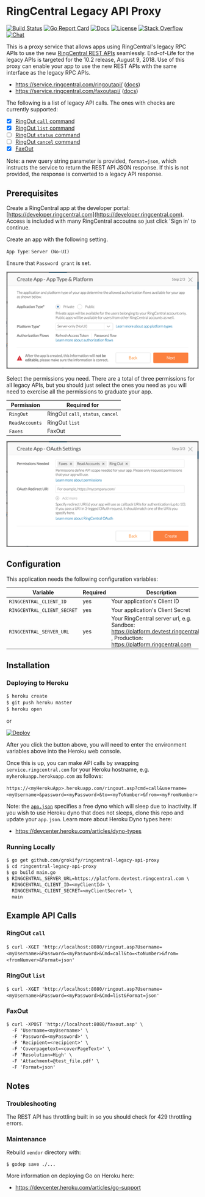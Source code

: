 RingCentral Legacy API Proxy
============================

[![Build Status][build-status-svg]][build-status-link]
[![Go Report Card][goreport-svg]][goreport-link]
[![Docs][docs-godoc-svg]][docs-godoc-link]
[![License][license-svg]][license-link]
[![Stack Overflow][stackoverflow-svg]][stackoverflow-url]
[![Chat][chat-svg]][chat-url]

 [build-status-svg]: https://api.travis-ci.org/grokify/ringcentral-legacy-api-proxy.svg?branch=master
 [build-status-link]: https://travis-ci.org/grokify/ringcentral-legacy-api-proxy
 [goreport-svg]: https://goreportcard.com/badge/github.com/grokify/ringcentral-legacy-api-proxy
 [goreport-link]: https://goreportcard.com/report/github.com/grokify/ringcentral-legacy-api-proxy
 [docs-godoc-svg]: https://img.shields.io/badge/docs-godoc-blue.svg
 [docs-godoc-link]: https://godoc.org/github.com/grokify/ringcentral-legacy-api-proxy
 [license-svg]: https://img.shields.io/badge/license-MIT-blue.svg
 [license-link]: https://github.com/grokify/ringcentral-legacy-api-proxy/blob/master/LICENSE
 [chat-svg]: https://img.shields.io/badge/chat-on%20glip-orange.svg
 [chat-url]: https://glipped.herokuapp.com/
 [stackoverflow-svg]: https://img.shields.io/badge/stack%20overflow-ringcentral-orange.svg
 [stackoverflow-url]: https://stackoverflow.com/questions/tagged/ringcentral

This is a proxy service that allows apps using RingCentral's legacy RPC APIs to use the new [RingCentral REST APIs](https://developer.ringcentral.com) seamlessly. End-of-Life for the legacy APIs is targeted for the 10.2 release, August 9, 2018. Use of this proxy can enable your app to use the new REST APIs with the same interface as the legacy RPC APIs.

* https://service.ringcentral.com/ringoutapi/ ([docs](https://grokify.github.io/ringcentral-legacy-api-proxy/ringoutapi.html))
* https://service.ringcentral.com/faxoutapi/ ([docs](https://grokify.github.io/ringcentral-legacy-api-proxy/faxoutapi.html))

The following is a list of legacy API calls. The ones with checks are currently supported:

* [x] [RingOut `call` command](https://grokify.github.io/ringcentral-legacy-api-proxy/ringoutapi.html#call)
* [x] [RingOut `list` command](https://grokify.github.io/ringcentral-legacy-api-proxy/ringoutapi.html#list)
* [ ] [RingOut `status` command](https://grokify.github.io/ringcentral-legacy-api-proxy/ringoutapi.html#status)
* [ ] [RingOut `cancel` command](https://grokify.github.io/ringcentral-legacy-api-proxy/ringoutapi.html#cancel)
* [x] [FaxOut](https://grokify.github.io/ringcentral-legacy-api-proxy/faxoutapi.html)

Note: a new query string parameter is provided, `format=json`, which instructs the service to return the REST API JSON response. If this is not provided, the response is converted to a legacy API response.

## Prerequisites

Create a RingCentral app at the developer portal: [https://developer.ringcentral.com](https://developer.ringcentral.com). Access is included with many RingCentral accoutns so just click 'Sign in' to continue.

Create an app with the following setting.

`App Type`: `Server (No-UI)`

Ensure that `Password grant` is set.

![](docs/images/legacy_create-app_app-platform-type.png "")

Select the permissions you need. There are a total of three permissions for all legacy APIs, but you should just select the ones you need as you will need to exercise all the permissions to graduate your app.

| Permission | Required for |
|------------|--------------|
| `RingOut` | RingOut `call`, `status`, `cancel` |
| `ReadAccounts` | RingOut `list` |
| `Faxes` | FaxOut |

![](docs/images/legacy_create-app_permissions.png "")

## Configuration

This application needs the following configuration variables:

| Variable | Required | Description |
|----------|----------|-------------|
| `RINGCENTRAL_CLIENT_ID` | yes | Your application's Client ID |
| `RINGCENTRAL_CLIENT_SECRET` | yes | Your application's Client Secret |
| `RINGCENTRAL_SERVER_URL` | yes | Your RingCentral server url, e.g. Sandbox: https://platform.devtest.ringcentral.com , Production: https://platform.ringcentral.com |

## Installation

### Deploying to Heroku

```sh
$ heroku create
$ git push heroku master
$ heroku open
```

or

[![Deploy](https://www.herokucdn.com/deploy/button.png)](https://heroku.com/deploy)

After you click the button above, you will need to enter the environment variables above into the Heroku web console.

Once this is up, you can make API calls by swapping `service.ringcentral.com` for your Heroku hostname, e.g. `myherokuapp.herokuapp.com` as follows:

`https://<myHerokuApp>.herokuapp.com/ringout.asp?cmd=call&username=<myUsername>&password=<myPassword>&to=<myToNumber>&from=<myFromNumber>`

Note: the [`app.json`](https://github.com/grokify/ringcentral-legacy-api-proxy/blob/master/app.json#L17) specifies a free dyno which will sleep due to inactivity. If you wish to use Heroku dyno that does not sleeps, clone this repo and update your `app.json`. Learn more about Heroku Dyno types here:

* https://devcenter.heroku.com/articles/dyno-types

### Running Locally

```
$ go get github.com/grokify/ringcentral-legacy-api-proxy
$ cd ringcentral-legacy-api-proxy
$ go build main.go
$ RINGCENTRAL_SERVER_URL=https://platform.devtest.ringcentral.com \
  RINGCENTRAL_CLIENT_ID=<myClientId> \
  RINGCENTRAL_CLIENT_SECRET=<myClientSecret> \
  main
```

## Example API Calls

### RingOut `call`

`$ curl -XGET 'http://localhost:8080/ringout.asp?Username=<myUsername>&Password=<myPassword>&Cmd=call&to=<toNumber>&from=<fromNumver>&Format=json'`

### RingOut `list`

`$ curl -XGET 'http://localhost:8080/ringout.asp?Username=<myUsername>&Password=<myPassword>&Cmd=list&Format=json'`

### FaxOut

```
$ curl -XPOST 'http://localhost:8080/faxout.asp' \
  -F 'Username=<myUsername>' \
  -F 'Password=<myPassword>' \
  -F 'Recipient=<recipient>' \
  -F 'Coverpagetext=<coverPageText>' \
  -F 'Resolution=High' \
  -F 'Attachment=@test_file.pdf' \
  -F 'Format=json'
```

## Notes

### Troubleshooting

The REST API has throttling built in so you should check for 429 throttling errors.

### Maintenance

Rebuild `vendor` directory with:

```
$ godep save ./...
```

More information on deploying Go on Heroku here:

* https://devcenter.heroku.com/articles/go-support